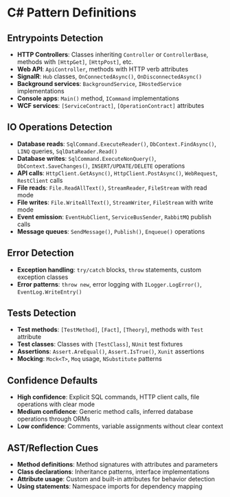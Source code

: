 # C# Pattern Definitions

## Entrypoints Detection
- **HTTP Controllers**: Classes inheriting `Controller` or `ControllerBase`, methods with `[HttpGet]`, `[HttpPost]`, etc.
- **Web API**: `ApiController`, methods with HTTP verb attributes
- **SignalR**: `Hub` classes, `OnConnectedAsync()`, `OnDisconnectedAsync()`
- **Background services**: `BackgroundService`, `IHostedService` implementations
- **Console apps**: `Main()` method, `ICommand` implementations
- **WCF services**: `[ServiceContract]`, `[OperationContract]` attributes

## IO Operations Detection
- **Database reads**: `SqlCommand.ExecuteReader()`, `DbContext.FindAsync()`, `LINQ` queries, `SqlDataReader.Read()`
- **Database writes**: `SqlCommand.ExecuteNonQuery()`, `DbContext.SaveChanges()`, `INSERT/UPDATE/DELETE` operations
- **API calls**: `HttpClient.GetAsync()`, `HttpClient.PostAsync()`, `WebRequest`, `RestClient` calls
- **File reads**: `File.ReadAllText()`, `StreamReader`, `FileStream` with read mode
- **File writes**: `File.WriteAllText()`, `StreamWriter`, `FileStream` with write mode
- **Event emission**: `EventHubClient`, `ServiceBusSender`, `RabbitMQ` publish calls
- **Message queues**: `SendMessage()`, `Publish()`, `Enqueue()` operations

## Error Detection
- **Exception handling**: `try/catch` blocks, `throw` statements, custom exception classes
- **Error patterns**: `throw new`, error logging with `ILogger.LogError()`, `EventLog.WriteEntry()`

## Tests Detection
- **Test methods**: `[TestMethod]`, `[Fact]`, `[Theory]`, methods with `Test` attribute
- **Test classes**: Classes with `[TestClass]`, `NUnit` test fixtures
- **Assertions**: `Assert.AreEqual()`, `Assert.IsTrue()`, `Xunit` assertions
- **Mocking**: `Mock<T>`, `Moq` usage, `NSubstitute` patterns

## Confidence Defaults
- **High confidence**: Explicit SQL commands, HTTP client calls, file operations with clear mode
- **Medium confidence**: Generic method calls, inferred database operations through ORMs
- **Low confidence**: Comments, variable assignments without clear context

## AST/Reflection Cues
- **Method definitions**: Method signatures with attributes and parameters
- **Class declarations**: Inheritance patterns, interface implementations
- **Attribute usage**: Custom and built-in attributes for behavior detection
- **Using statements**: Namespace imports for dependency mapping
